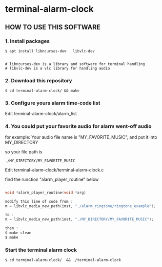# terminal-alarm-clock

## HOW TO USE THIS SOFTWARE

### 1. Install packages

```
$ apt install libncurses-dev   libvlc-dev


# libncurses-dev is a library and software for terminal handling 
# libvlc-dev is a vlc library for handling audio

```

### 2. Download this repository

```
$ cd terminal-alarm-clock/ && make
```


### 3. Configure yours alarm time-code list

Edit terminal-alarm-clock/alarm_list 



### 4. You could put your favorite audio for alarm went-off audio

for example:
Your audio file name is "MY_FAVORITE_MUSIC", and put it into MY_DIRECTORY

so your file path is 
```
./MY_DIRECTORY/MY_FAVORITE_MUSIC
```

Edit terminal-alarm-clock/terminal-alarm-clock.c 

find the runction "alarm_player_routine" below

```c

void *alarm_player_routine(void *arg)

modify this line of code from :
m = libvlc_media_new_path(inst, "./alarm_ringtone/ringtone_example");

to :
m = libvlc_media_new_path(inst, "./MY_DIRECTORY/MY_FAVORITE_MUSIC");

then :
$ make clean
$ make

```

### Start the terminal alarm clock
```
$ cd terminal-alarm-clock/  && ./terminal-alarm-clock

```